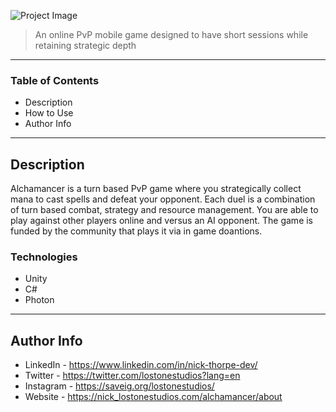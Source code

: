 ![Project Image](https://lostonestudios.com/images/logo.png)

> An online PvP mobile game designed to have short sessions while retaining strategic depth

---

### Table of Contents

- Description
- How to Use
- Author Info

---

## Description

Alchamancer is a turn based PvP game where you strategically collect mana to cast spells and defeat your opponent. Each duel is a combination of turn based combat, strategy and resource management. You are able to play against other players online and versus an AI opponent. The game is funded by the community that plays it via in game doantions.

### Technologies

- Unity
- C#
- Photon

---

## Author Info

- LinkedIn - https://www.linkedin.com/in/nick-thorpe-dev/
- Twitter - https://twitter.com/lostonestudios?lang=en
- Instagram - https://saveig.org/lostonestudios/
- Website - https://nick_lostonestudios.com/alchamancer/about
